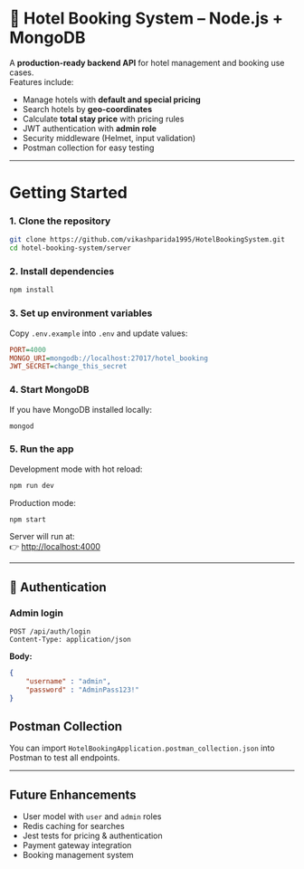 # 📖 Hotel Booking System – Node.js + MongoDB

A **production-ready backend API** for hotel management and booking use cases.  
Features include:

-  Manage hotels with **default and special pricing**
-  Search hotels by **geo-coordinates**
-  Calculate **total stay price** with pricing rules
-  JWT authentication with **admin role**
-  Security middleware (Helmet, input validation)
-  Postman collection for easy testing

---

# Getting Started

### 1. Clone the repository
```bash
git clone https://github.com/vikashparida1995/HotelBookingSystem.git
cd hotel-booking-system/server
```

### 2. Install dependencies
```bash
npm install
```

### 3. Set up environment variables
Copy `.env.example` into `.env` and update values:

```ini
PORT=4000
MONGO_URI=mongodb://localhost:27017/hotel_booking
JWT_SECRET=change_this_secret

```

### 4. Start MongoDB
If you have MongoDB installed locally:
```bash
mongod
```


### 5. Run the app
Development mode with hot reload:
```bash
npm run dev
```

Production mode:
```bash
npm start
```

Server will run at:  
👉 [http://localhost:4000](http://localhost:4000)

---

## 🔑 Authentication

### Admin login
```http
POST /api/auth/login
Content-Type: application/json
```

**Body:**
```json
{
    "username" : "admin",
    "password" : "AdminPass123!"
}
```

##  Postman Collection

You can import `HotelBookingApplication.postman_collection.json` into Postman to test all endpoints.

---

##  Future Enhancements

-  User model with `user` and `admin` roles  
- Redis caching for searches  
-  Jest tests for pricing & authentication  
-  Payment gateway integration  
-  Booking management system  
